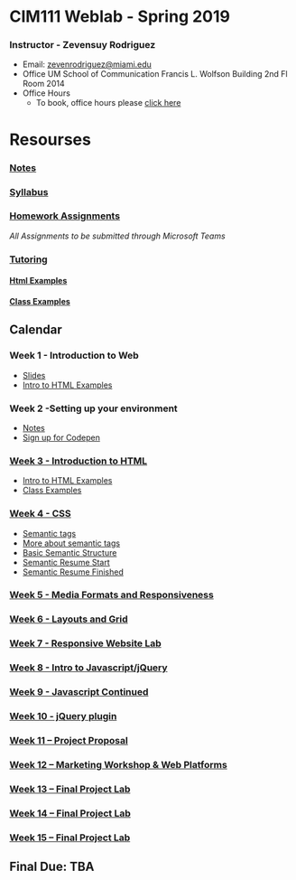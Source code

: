 # CIM111 Weblab - Spring 2019


### Instructor - Zevensuy Rodriguez

* Email: zevenrodriguez@miami.edu
* Office UM School of Communication Francis L. Wolfson Building 2nd Fl Room 2014
* Office Hours
  * To book, office hours please [click here](https://outlook.office365.com/owa/calendar/OfficeHours@miamiedu.onmicrosoft.com/bookings/)


# Resourses
###  [Notes](https://github.com/UMInteractive/Weblab/tree/master/notes)
###  [Syllabus](https://github.com/UMInteractive/Weblab/blob/master/CIM111-General-Weblab.pdf)
###  [Homework Assignments](https://github.com/UMInteractive/Weblab/blob/master/notes/0-Assignments.md)
*All Assignments to be submitted through Microsoft Teams*
### [Tutoring](https://github.com/UMInteractive/Weblab/blob/master/notes/Tutoring.md)

#### [Html Examples](https://codepen.io/collection/nRjRga)
#### [Class Examples](https://codepen.io/collection/DgEgLk)

## Calendar

### Week 1 - Introduction to Web
* [Slides](https://docs.google.com/presentation/d/10_tBFafTokmsAxmn2TK1gUjQ1v_fc00y9R3T12fNhUI/edit?usp=sharing)
* [Intro to HTML Examples](https://codepen.io/collection/nRjRga)

### Week 2 -Setting up your environment
* [Notes](https://github.com/UMInteractive/Weblab/blob/master/notes/Setting-Up-Your-Environment.md)
* [Sign up for Codepen](https://codepen.io/)

### [Week 3 - Introduction to HTML](https://github.com/UMInteractive/Weblab/blob/master/notes/2-HTML.md)
* [Intro to HTML Examples](https://codepen.io/zevenrodriguez/pen/xxbRoRp)
* [Class Examples](https://codepen.io/collection/DgEgLk)

### [Week 4 - CSS](https://github.com/UMInteractive/Weblab/blob/master/notes/3-CSS.md)
* [Semantic tags](https://github.com/UMInteractive/Weblab/blob/master/notes/2-HTML.md#sections-vs-articles)
* [More about semantic tags](https://www.semrush.com/blog/semantic-html5-guide/)
* [Basic Semantic Structure](https://codepen.io/uminteractive/pen/wvavvBo)
* [Semantic Resume Start](https://codepen.io/uminteractive/pen/oNXvOWW)
* [Semantic Resume Finished](https://codepen.io/uminteractive/pen/ExjYJog)

### [Week 5 - Media Formats and Responsiveness](https://github.com/UMInteractive/Weblab/blob/master/notes/4-Media-Queries.md)

### [Week 6 - Layouts and Grid](https://github.com/UMInteractive/Weblab/blob/master/notes/5-Layout.md)

### [Week 7 - Responsive Website Lab](https://github.com/UMInteractive/Weblab/blob/master/notes/0-Assignments.md#responsive-site)

### [Week 8 - Intro to Javascript/jQuery](https://github.com/UMInteractive/Weblab/blob/master/notes/6-Javascript.md)

### [Week 9 - Javascript Continued](https://github.com/UMInteractive/Weblab/blob/master/notes/6-Javascript.md)

### [Week 10 - jQuery plugin](https://github.com/UMInteractive/Weblab/blob/master/notes/7-jQuery-Plugins.md)

### [Week 11 – Project Proposal](https://github.com/UMInteractive/Weblab/blob/master/notes/0-Assignments.md#creative-brief-wireframe-inspirations)

### [Week 12 – Marketing Workshop & Web Platforms](https://github.com/UMInteractive/Weblab/blob/master/notes/9-S.E.O..md)

### [Week 13 – Final Project Lab](https://github.com/UMInteractive/Weblab/blob/master/notes/0-Assignments.md#final-project-300-points)

### [Week 14 – Final Project Lab](https://github.com/UMInteractive/Weblab/blob/master/notes/0-Assignments.md#final-project-300-points)

### [Week 15 –  Final Project Lab](https://github.com/UMInteractive/Weblab/blob/master/notes/0-Assignments.md#final-project-300-points)

## Final Due: TBA
